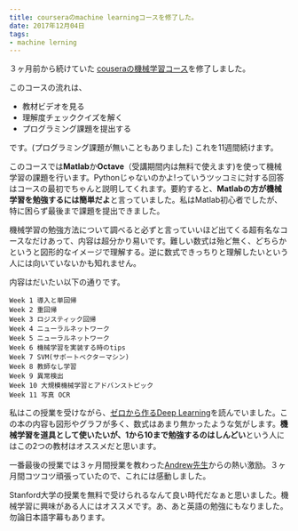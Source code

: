 ```yaml
---
title: courseraのmachine learningコースを修了した。
date: 2017年12月04日
tags:
- machine lerning
---
```


３ヶ月前から続けていた
[couseraの機械学習コース](https://www.coursera.org/learn/machine-learning)を修了しました。

このコースの流れは、
- 教材ビデオを見る
- 理解度チェッククイズを解く
- プログラミング課題を提出する

です。(プログラミング課題が無いこともありました)
これを11週間続けます。

このコースでは**Matlab**か**Octave**（受講期間内は無料で使えます)を使って機械学習の課題を行います。Pythonじゃないのかよ!っていうツッコミに対する回答はコースの最初でちゃんと説明してくれます。要約すると、**Matlabの方が機械学習を勉強するには簡単だよ**と言っていました。私はMatlab初心者でしたが、特に困らず最後まで課題を提出できました。

機械学習の勉強方法について調べると必ずと言っていいほど出てくる超有名なコースなだけあって、内容は超分かり易いです。難しい数式は殆ど無く、どちらかというと図形的なイメージで理解する。逆に数式できっちりと理解したいという人には向いていないかも知れません。

内容はだいたい以下の通りです。
```
Week 1 導入と単回帰
Week 2 重回帰
Week 3 ロジスティック回帰
Week 4 ニューラルネットワーク
Week 5 ニューラルネットワーク
Week 6 機械学習を実装する時のtips
Week 7 SVM(サポートベクターマシン)
Week 8 教師なし学習
Week 9 異常検出
Week 10 大規模機械学習とアドバンストピック
Week 11 写真 OCR
```

私はこの授業を受けながら、[ゼロから作るDeep Learning](https://www.oreilly.co.jp/books/9784873117584/)を読んでいました。この本の内容も図形やグラフが多く、数式はあまり無かったような気がします。**機械学習を道具として使いたいが、1から10まで勉強するのはしんどい**という人にはこの2つの教材はオススメだと思います。

一番最後の授業では３ヶ月間授業を教わった[Andrew先生](https://www.coursera.org/instructor/andrewng)からの熱い激励。３ヶ月間コツコツ頑張っていたので、これには感動しました。

Stanford大学の授業を無料で受けられるなんて良い時代だなぁと思いました。機械学習に興味がある人にはオススメです。あ、あと英語の勉強にもなりました。勿論日本語字幕もあります。